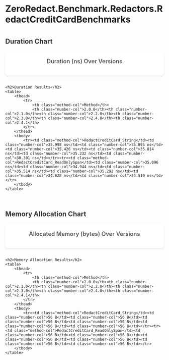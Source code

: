 # ZeroRedact.Benchmark.Redactors.RedactCreditCardBenchmarks

<script src="https://cdn.jsdelivr.net/npm/chart.js"></script>
<style>
    .chart-container {
        background: white;
        border-radius: 8px;
        padding: 20px;
        margin-bottom: 30px;
        box-shadow: 0 2px 4px rgba(0,0,0,0.1);
    }
    .chart-title {
        font-size: 18px;
        font-weight: 600;
        color: #555;
        margin-bottom: 15px;
        text-align: center;
    }
    table {
        width: 100%;
        border-collapse: collapse;
        background: white;
        border-radius: 8px;
        overflow: hidden;
        box-shadow: 0 2px 4px rgba(0,0,0,0.1);
        margin-top: 30px;
    }
    th {
        background: #f8f9fa;
        padding: 12px;
        text-align: left;
        font-weight: 600;
        color: #333;
        border-bottom: 2px solid #dee2e6;
    }
    td {
        padding: 10px 12px;
        border-bottom: 1px solid #dee2e6;
    }
    tr:last-child td {
        border-bottom: none;
    }
    tr:hover {
        background: #f8f9fa;
    }
    .method-col {
        font-weight: 500;
        color: #495057;
    }
    .number-col {
        text-align: right;
      
    }
    h2 {
        color: #333;
        margin-top: 40px;
        margin-bottom: 20px;
    }
    .section-group {
        margin-bottom: 60px;
    }
</style>

<div class="section-group">
    <h2>Duration Chart</h2>
    <div class="chart-container">
        <div class="chart-title">Duration (ns) Over Versions</div>
        <canvas id="durationChart_ZeroRedact_Benchmark_Redactors_RedactCreditCardBenchmarks"></canvas>
    </div>
    
    <h2>Duration Results</h2>
    <table>
        <thead>
            <tr>
                <th class="method-col">Method</th>
                <th class="number-col">2.0.0</th><th class="number-col">2.1.0</th><th class="number-col">2.2.0</th><th class="number-col">2.3.0</th><th class="number-col">2.4.0</th><th class="number-col">2.4.1</th>
            </tr>
        </thead>
        <tbody>
            <tr><td class="method-col">RedactCreditCard_String</td><td class="number-col">35.998 ns</td><td class="number-col">35.895 ns</td><td class="number-col">35.426 ns</td><td class="number-col">35.814 ns</td><td class="number-col">35.232 ns</td><td class="number-col">30.301 ns</td></tr><tr><td class="method-col">RedactCreditCard_ReadOnlySpan</td><td class="number-col">35.096 ns</td><td class="number-col">34.944 ns</td><td class="number-col">35.514 ns</td><td class="number-col">35.292 ns</td><td class="number-col">34.628 ns</td><td class="number-col">34.519 ns</td></tr>
        </tbody>
    </table>
</div>

<div class="section-group">
    <h2>Memory Allocation Chart</h2>
    <div class="chart-container">
        <div class="chart-title">Allocated Memory (bytes) Over Versions</div>
        <canvas id="memoryChart_ZeroRedact_Benchmark_Redactors_RedactCreditCardBenchmarks"></canvas>
    </div>
    
    <h2>Memory Allocation Results</h2>
    <table>
        <thead>
            <tr>
                <th class="method-col">Method</th>
                <th class="number-col">2.0.0</th><th class="number-col">2.1.0</th><th class="number-col">2.2.0</th><th class="number-col">2.3.0</th><th class="number-col">2.4.0</th><th class="number-col">2.4.1</th>
            </tr>
        </thead>
        <tbody>
            <tr><td class="method-col">RedactCreditCard_String</td><td class="number-col">56 B</td><td class="number-col">56 B</td><td class="number-col">56 B</td><td class="number-col">56 B</td><td class="number-col">56 B</td><td class="number-col">56 B</td></tr><tr><td class="method-col">RedactCreditCard_ReadOnlySpan</td><td class="number-col">56 B</td><td class="number-col">56 B</td><td class="number-col">56 B</td><td class="number-col">56 B</td><td class="number-col">56 B</td><td class="number-col">56 B</td></tr>
        </tbody>
    </table>
</div>

<script>
    const versions_ZeroRedact_Benchmark_Redactors_RedactCreditCardBenchmarks = ["2.0.0", "2.1.0", "2.2.0", "2.3.0", "2.4.0", "2.4.1"];
    
    // Duration Chart
    new Chart(document.getElementById('durationChart_ZeroRedact_Benchmark_Redactors_RedactCreditCardBenchmarks'), {
        type: 'line',
        data: {
            labels: versions_ZeroRedact_Benchmark_Redactors_RedactCreditCardBenchmarks,
            datasets: [
            {
                label: 'RedactCreditCard_String',
                data: [36.00, 35.89, 35.43, 35.81, 35.23, 30.30],
                borderColor: '#FF6384',
                backgroundColor: '#FF638433',
                tension: 0.1
            },
            {
                label: 'RedactCreditCard_ReadOnlySpan',
                data: [35.10, 34.94, 35.51, 35.29, 34.63, 34.52],
                borderColor: '#36A2EB',
                backgroundColor: '#36A2EB33',
                tension: 0.1
            }]
        },
        options: {
            responsive: true,
            plugins: {
                legend: {
                    position: 'top',
                },
                tooltip: {
                    callbacks: {
                        label: function(context) {
                            return context.dataset.label + ': ' + context.parsed.y.toFixed(2) + ' ns';
                        }
                    }
                }
            },
            scales: {
                y: {
                    beginAtZero: true,
                    title: {
                        display: true,
                        text: 'Mean Duration (ns)'
                    }
                },
                x: {
                    title: {
                        display: true,
                        text: 'Version'
                    }
                }
            }
        }
    });
    
    // Memory Chart
    new Chart(document.getElementById('memoryChart_ZeroRedact_Benchmark_Redactors_RedactCreditCardBenchmarks'), {
        type: 'line',
        data: {
            labels: versions_ZeroRedact_Benchmark_Redactors_RedactCreditCardBenchmarks,
            datasets: [
            {
                label: 'RedactCreditCard_String',
                data: [56, 56, 56, 56, 56, 56],
                borderColor: '#FF6384',
                backgroundColor: '#FF638433',
                tension: 0.1
            },
            {
                label: 'RedactCreditCard_ReadOnlySpan',
                data: [56, 56, 56, 56, 56, 56],
                borderColor: '#36A2EB',
                backgroundColor: '#36A2EB33',
                tension: 0.1
            }]
        },
        options: {
            responsive: true,
            plugins: {
                legend: {
                    position: 'top',
                },
                tooltip: {
                    callbacks: {
                        label: function(context) {
                            return context.dataset.label + ': ' + context.parsed.y + ' bytes';
                        }
                    }
                }
            },
            scales: {
                y: {
                    beginAtZero: true,
                    title: {
                        display: true,
                        text: 'Bytes Allocated Per Operation'
                    }
                },
                x: {
                    title: {
                        display: true,
                        text: 'Version'
                    }
                }
            }
        }
    });
</script>
